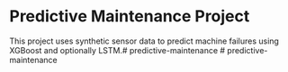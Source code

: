 # Predictive Maintenance Project

This project uses synthetic sensor data to predict machine failures using XGBoost and optionally LSTM.#   p r e d i c t i v e - m a i n t e n a n c e  
 #   p r e d i c t i v e - m a i n t e n a n c e  
 